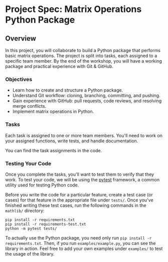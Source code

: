 # Project Spec: Matrix Operations Python Package

## Overview
In this project, you will collaborate to build a Python package that performs basic matrix operations. The project is split into tasks, each assigned to a specific team member. By the end of the workshop, you will have a working package and practical experience with Git & GitHub.

### Objectives
- Learn how to create and structure a Python package.
- Understand Git workflow: cloning, branching, committing, and pushing.
- Gain experience with GitHub: pull requests, code reviews, and resolving merge conflicts.
- Implement matrix operations in Python.

### Tasks
Each task is assigned to one or more team members. You'll need to work on your assigned functions, write tests, and handle documentation.

You can find the task assignments in the code.

### Testing Your Code
Once you complete the tasks, you'll want to test them to verify that they work. To test your code, we will be using the [pytest](https://docs.pytest.org/en/stable/) framework, a common utility used for testing Python code.

Before you write the code for a particular feature, create a test case (or cases) for that feature in the appropriate file under `tests/`. Once you've finished writing these test cases, run the following commands in the `mathlib/` directory:
```
pip install -r requirements.txt
pip install -r requirements-test.txt
python -m pytest tests/
```

To actually use the Python package, you need only run `pip install -r requirements.txt`. Then, if you run `examples/example.py`, you can see the library in action. Feel free to add your own examples under `examples/` to test the usage of the library.